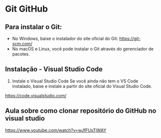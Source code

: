 # Git GitHub

## Para instalar o Git:

- No Windows, baixe o instalador do site oficial do Git: https://git-scm.com/
- No macOS e Linux, você pode instalar o Git através do gerenciador de pacotes.

## Instalação - Visual Studio Code 

1. Instale o Visual Studio Code
Se você ainda não tem o VS Code instalado, baixe e instale a partir do site oficial do Visual Studio Code.

https://code.visualstudio.com/

## Aula sobre como clonar repositório do GitHub no visual studio

https://www.youtube.com/watch?v=wJfFUsTjWAY
